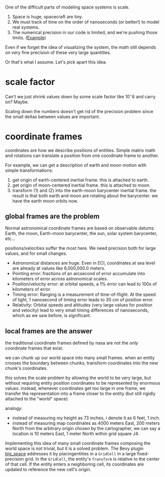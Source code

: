 One of the difficult parts of modeling space systems is scale.

1. Space is huge, spacecraft are tiny.
2. We must track of time on the order of nanoseconds (or better!) to model real
   systems.
3. The numerical precision in our code is limited, and we're pushing those
   limits. ([Example](./time_dilation.md))

Even if we forget the idea of visualizing the system, the math still depends on
very fine precision of these very large quantities.

Or that's what I assume. Let's pick apart this idea.

# scale factor
Can't we just shrink values down by some scale factor like $10^-6$ and carry on?
Maybe.

Scaling down the numbers doesn't get rid of the precision problem since the
small deltas between values are important.

# coordinate frames
coordinates are how we describe positions of entities. Simple matrix math and
rotations can translate a position from one coordinate frame to another.

For example, we can get a description of earth and moon motion with simple
transformations:
1. get origin of earth-centered inertial frame. this is attached to earth.
2. get origin of moon-centered inertial frame. this is attached to moon.
3. transform (1) and (2) into the earth-moon barycenter inertial frame. the
   result is that both earth and moon are rotating about the barycenter. we have
   the earth moon orbits now.

## global frames are the problem
Normal astronomical coordinate frames are based on observable datums: Earth, the
moon, Earth-moon barycenter, the sun, solar system barycenter, etc...

positions/velocities suffer the most here. We need precision both for large
values, and for small changes.

- Astronomical distances are huge. Even in ECI, coordinates at sea level are
  already at values like 6,000,000.0 meters.
- Pointing error: fractions of an arcsecond of error accumulate into kilometers
  of error across astronomical scales.
- Position/velocity error: at orbital speeds, a 1% error can lead to 100s of
  kilometers of error.
- Timing error: Ranging is a measurement of time-of-flight. At the speed of
  light, 1 nanosecond of timing error leads to 30 cm of position error.
- Relativity: Orbital speeds and altitudes (very large values for position and
  velocity) lead to very small timing differences of nanoseconds, which as we
  saw before, is significant.

## local frames are the answer
the traditional coordinate frames defined by nasa are not the _only_ coordinate
frames that exist.

we can chunk up our world space into many small frames. when an entity crosses
the boundary between chunks, transform coordinates into the new chunk's
coordinates.

this solves the scale problem by allowing the world to be very large, but
without requiring entity position coordinates to be represented by enormous
values. instead, whenever coordinates get too large in one frame, we transfer
the representation into a frame closer to the entity (but still rigidly attached
to the "world" space). 

analogy:
- instead of measuring my height as 73 inches, i denote it as 6 feet, 1 inch.
- instead of measuring map coordinates as 4000 meters East, 200 meters North
  from the arbitrary origin chosen by the cartographer, we can say a location is
  10 meters East, 1 meter North within grid square J4.

Implementing this idea of many small coordinate frames composing the world space
is not trivial, but it is a solved problem. The Bevy plugin
[big_space](https://github.com/aevyrie/big_space) addresses it by placingentities
in a `GridCell` in a large fixed-precision grid. In the `GridCell`, the entity's
`Transform` is relative to the center of that cell. If the entity enters a
neighboring cell, its coordinates are updated to reference the new cell's origin.
